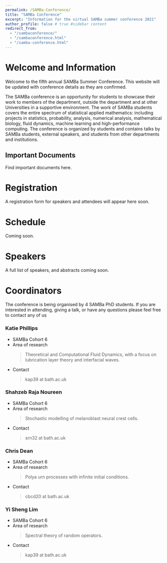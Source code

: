 ```yaml
---
permalink: /SAMBa-Conference/
title: "SAMBa Conference"
excerpt: "Information for the virtual SAMBa summer conference 2021"
author_profile: false # true #sidebar content
redirect_from: 
  - "/sambaconference/"
  - "/sambaconference.html"
  - "/samba-conference.html"
---
```


# Welcome and Information 

Welcome to the fifth annual SAMBa Summer Conference. This website will be updated with conference details as they are confirmed. 

The SAMBa conference is an opportunity for students to showcase their work to members of the department, outside the department and at other Universities in a supportive environment. The work of SAMBa students covers the entire spectrum of statistical applied mathematics: including projects in statistics, probability, analysis, numerical analysis, mathematical biology, fluid dynamics, machine learning and high-performance computing. The conference is organized by students and contains talks by SAMBa students, external speakers, and students from other departments and institutions. 

## Important Documents
Find important documents here. 

# Registration 
A registration form for speakers and attendees will appear here soon. 

# Schedule
Coming soon.

# Speakers
A full list of speakers, and abstracts coming soon.  

# Coordinators

The conference is being organised by 4 SAMBa PhD students. If you are interested in attending, giving a talk, or have any questions please feel free to contact any of us 

### Katie Phillips
 * SAMBa Cohort 6
 * Area of research
    > Theoretical and Computational Fluid Dynamics, with a focus on lubrication layer theory and interfacial waves. 
 * Contact
    > kap39 at bath.ac.uk

### Shahzeb Raja Noureen
 * SAMBa Cohort 6
 * Area of research
    > Stochastic modelling of melanoblast neural crest cells. 
 * Contact
    > srn32 at bath.ac.uk

### Chris Dean
 * SAMBa Cohort 6
 * Area of research
    > Polya urn processes with infinite initial conditions.
 * Contact
    > cbcd20 at bath.ac.uk

### Yi Sheng Lim
 * SAMBa Cohort 6
 * Area of research
    > Spectral theory of random operators.
 * Contact
    > kap39 at bath.ac.uk

